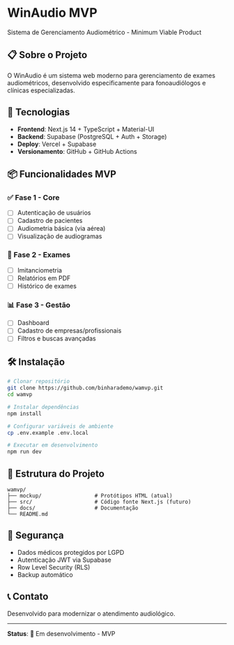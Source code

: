 # WinAudio MVP

Sistema de Gerenciamento Audiométrico - Minimum Viable Product

## 📋 Sobre o Projeto

O WinAudio é um sistema web moderno para gerenciamento de exames audiométricos, desenvolvido especificamente para fonoaudiólogos e clínicas especializadas.

## 🚀 Tecnologias

- **Frontend**: Next.js 14 + TypeScript + Material-UI
- **Backend**: Supabase (PostgreSQL + Auth + Storage)
- **Deploy**: Vercel + Supabase
- **Versionamento**: GitHub + GitHub Actions

## 📦 Funcionalidades MVP

### ✅ Fase 1 - Core
- [ ] Autenticação de usuários
- [ ] Cadastro de pacientes
- [ ] Audiometria básica (via aérea)
- [ ] Visualização de audiogramas

### 🔄 Fase 2 - Exames
- [ ] Imitanciometria
- [ ] Relatórios em PDF
- [ ] Histórico de exames

### 📊 Fase 3 - Gestão
- [ ] Dashboard
- [ ] Cadastro de empresas/profissionais
- [ ] Filtros e buscas avançadas

## 🛠️ Instalação

```bash
# Clonar repositório
git clone https://github.com/binharademo/wamvp.git
cd wamvp

# Instalar dependências
npm install

# Configurar variáveis de ambiente
cp .env.example .env.local

# Executar em desenvolvimento
npm run dev
```

## 📁 Estrutura do Projeto

```
wamvp/
├── mockup/                 # Protótipos HTML (atual)
├── src/                    # Código fonte Next.js (futuro)
├── docs/                   # Documentação
└── README.md
```

## 🔐 Segurança

- Dados médicos protegidos por LGPD
- Autenticação JWT via Supabase
- Row Level Security (RLS)
- Backup automático

## 📞 Contato

Desenvolvido para modernizar o atendimento audiológico.

---

**Status**: 🚧 Em desenvolvimento - MVP
